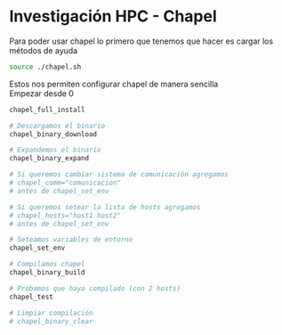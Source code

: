# Investigación HPC - Chapel

Para poder usar chapel lo primero que tenemos que hacer es cargar los métodos de ayuda
```bash
source ./chapel.sh
```

Estos nos permiten configurar chapel de manera sencilla  
Empezar desde 0  
```bash
chapel_full_install
```

```bash
# Descargamos el binario
chapel_binary_download

# Expandemos el binario
chapel_binary_expand

# Si queremos cambiar sistema de comunicación agregamos
# chapel_comm="comunicacion"
# antes de chapel_set_env

# Si queremos setear la lista de hosts agregamos
# chapel_hosts="host1 host2"
# antes de chapel_set_env

# Seteamos variables de entorno
chapel_set_env

# Compilamos chapel
chapel_binary_build

# Probamos que haya compilado (con 2 hosts)
chapel_test

# Limpiar compilación
# chapel_binary_clear
```
